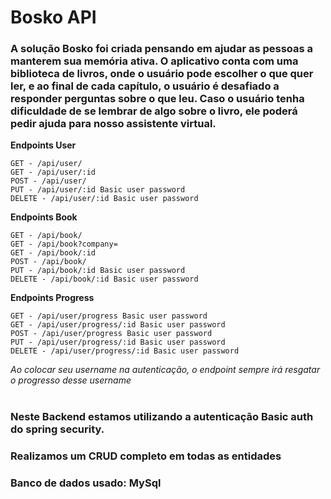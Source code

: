 # Bosko API

### A solução Bosko foi criada pensando em ajudar as pessoas a manterem sua memória ativa. O aplicativo conta com uma biblioteca de livros, onde o usuário pode escolher o que quer ler, e ao final de cada capítulo, o usuário é desafiado a responder perguntas sobre o que leu. Caso o usuário tenha dificuldade de se lembrar de algo sobre o livro, ele poderá pedir ajuda para nosso assistente virtual.



**Endpoints User**
```
GET - /api/user/
GET - /api/user/:id
POST - /api/user/
PUT - /api/user/:id Basic user password
DELETE - /api/user/:id Basic user password
```

**Endpoints Book**
```
GET - /api/book/
GET - /api/book?company=
GET - /api/book/:id
POST - /api/book/
PUT - /api/book/:id Basic user password
DELETE - /api/book/:id Basic user password
```

**Endpoints Progress**
```
GET - /api/user/progress Basic user password
GET - /api/user/progress/:id Basic user password
POST - /api/user/progress Basic user password
PUT - /api/user/progress/:id Basic user password
DELETE - /api/user/progress/:id Basic user password
```
*Ao colocar seu username na autenticação, o endpoint sempre irá resgatar o progresso desse username*
# 

### Neste Backend estamos utilizando a autenticação Basic auth do spring security.
### Realizamos um CRUD completo em todas as entidades
### Banco de dados usado: MySql